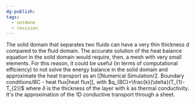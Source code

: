 ```yaml
---
dg-publish: 
tags:
  - notdone
  - revision
---
```

The solid domain that separates two fluids can have a very thin thickness d compared to the fluid domain. The accurate solution of the heat balance equation in the solid domain would require, then, a mesh with very small elements. For this reason, it could be useful (in terms of computational efficiency) to not solve the energy balance in the solid domain and approximate the heat transport as an [[Numerical Simulation/2. Boundary conditions/BC - heat flux|heat flux]], with $q_{BC}=\frac{k}{\delta}(T_{1}-T_{2})$ where $\delta$ is the thickness of the layer with k as thermal conductivity.
It's the approximation of the 1D conductive transport through a sheet.